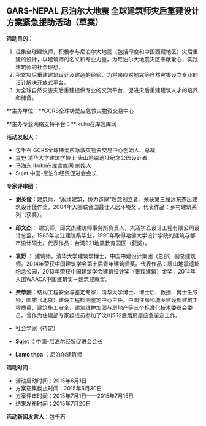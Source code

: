 GARS-NEPAL
尼泊尔大地震
全球建筑师灾后重建设计方案紧急援助活动（草案）
----


**活动目的：**

1. 征集全球建筑师，积极参与尼泊尔大地震（包括印度和中国西藏地区）灾后重建的设计，以建筑师的名义和专业力量，为尼泊尔大地震灾区奉献爱心，实践建筑师的社会理想。  
2. 积累灾后重建建筑设计及建造的经验，为将来应对地震等自然灾害设立专业的设计解决开放式平台。  
3. 为全球自然灾害灾后重建提供专业的交流平台，促进灾后重建建筑人才的培养和储备。  

**主办单位：**GCRS全球铸爱应急救灾物资交易中心

**主办专业网络支持平台：**ikuku在库言库网

**活动发起人：**  

* 包千石     GCRS全球铸爱应急救灾物资交易中心创始人、总裁   
* [袁野](http://www.ikuku.cn/name/8426)       清华大学建筑学博士 唐山地震遗址纪念公园设计者   
* [马海东](http://www.ikuku.cn/name/7673)     ikuku在库言库网  创始人   
* Sujet      中国-尼泊尔经贸促进会会长  


**专家评审团：**  

* **谢英俊**：建筑师，“永续建筑，协力造屋”理念创立者。荣获第三届远东杰出建筑设计佳作奖，2004年入围联合国最佳人居环境奖 。代表作品：乡村建筑系列（获奖）。  

* **邱文杰**： 建筑师，邱文杰建筑师事务所负责人，大涵学乙设计工程有限公司设计总监。1985年淡江建筑系毕业，1990年取得哈佛大学设计学院的建筑与都市设计硕士。代表作品：台湾921地震教育园区（获奖）。  

* **袁野** ： 建筑师，清华大学建筑学博士，中国中建设计集团（总部）副总建筑师。2014年荣获中国建筑学会第十届青年建筑师奖。代表作品：唐山地震遗址纪念公园，2013年荣获中国建筑学会建筑设计奖（景观建筑）金奖，2014年入围WAACA中国建筑奖－建筑成就奖。  

* **费毕刚**：结构工程安全与鉴定专家，清华大学博士、博士后、教授、博士生导师，国质（北京）建设工程检测鉴定中心主任。中国住房和城乡建设部建筑工程质量、建筑施工安全、建筑维护加固与房地产等三个标准化技术委员会委员。曾作为住建部专家组成员参加了汶川5.12震后房屋应急鉴定工作。  

* 社会学家（待定）

* **Sujet** ：中国-尼泊尔经贸促进会会长  

* **Lamo thpa** ：尼泊尔建筑师  


**活动时间：**

* 活动启动时间：2015年6月1日
* 方案征集截止时间：2015年6月30日
* 方案评审时间：2015年7月1日——2015年7月15日
* 结果发布时间：2015年7月20日

**活动新闻发言人**：包千石


